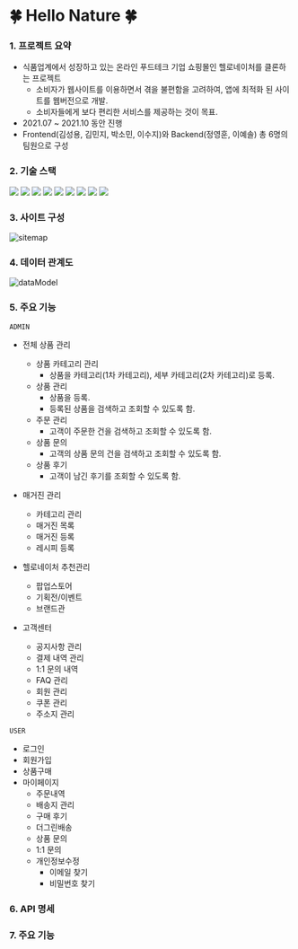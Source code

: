# 🍀 Hello Nature 🍀

### 1. 프로젝트 요약
* 식품업계에서 성장하고 있는 온라인 푸드테크 기업 쇼핑몰인 헬로네이처를 클론하는 프로젝트
   * 소비자가 웹사이트를 이용하면서 겪을 불편함을 고려하여, 앱에 최적화 된 사이트를 웹버전으로 개발. 
   * 소비자들에게 보다 편리한 서비스를 제공하는 것이 목표.
* 2021.07 ~ 2021.10 동안 진행
* Frontend(김성용, 김민지, 박소민, 이수지)와 Backend(정영훈, 이예솔) 총 6명의 팀원으로 구성

### 2. 기술 스택
<img src="https://img.shields.io/badge/HTML5-E34F26.svg?style=for-the-badge&logo=HTML5&logoColor=white"/>
<img src="https://img.shields.io/badge/CSS-1572B6.svg?style=for-the-badge&logo=CSS3&logoColor=white"/>
<img src="https://img.shields.io/badge/JavaScript-F7DF1E.svg?style=for-the-badge&logo=JavaScript&logoColor=black"/>
<img src="https://img.shields.io/badge/Oracle-F80000.svg?style=for-the-badge&logo=Oracle&logoColor=white"/>
<img src="https://img.shields.io/badge/Spring Boot-6DB33F.svg?style=for-the-badge&logo=Spring Boot&logoColor=white"/>
<img src="https://img.shields.io/badge/JPA-6DB33F.svg?style=for-the-badge&logo=Spring Boot&logoColor=black"/>
<img src="https://img.shields.io/badge/Spring Security-6DB33F.svg?style=for-the-badge&logo=spring Security&logoColor=white"/>
<img src="https://img.shields.io/badge/Thymeleaf-005F0F.svg?style=for-the-badge&logo=Thymeleaf&logoColor=white"/>
<img src="https://img.shields.io/badge/axios-black.svg?style=for-the-badge&logo=axios&logoColor=white"/>

### 3. 사이트 구성
![sitemap](https://user-images.githubusercontent.com/86811852/152217372-379b0711-199b-4f5c-8b78-e8b66378fc0b.png)

### 4. 데이터 관계도
![dataModel](https://user-images.githubusercontent.com/86811852/152217508-4a009921-4a62-4fd8-ab5e-1d25deb37146.png)

### 5. 주요 기능
`ADMIN`
* 전체 상품 관리
   * 상품 카테고리 관리
      * 상품을 카테고리(1차 카테고리), 세부 카테고리(2차 카테고리)로 등록.  
   * 상품 관리
      * 상품을 등록.
      * 등록된 상품을 검색하고 조회할 수 있도록 함. 
   * 주문 관리
      * 고객이 주문한 건을 검색하고 조회할 수 있도록 함. 
   * 상품 문의
      * 고객의 상품 문의 건을 검색하고 조회할 수 있도록 함.  
   * 상품 후기 
      * 고객이 남긴 후기를 조회할 수 있도록 함.  
     
* 매거진 관리
   * 카테고리 관리
   * 매거진 목록
   * 매거진 등록
   * 레시피 등록
   
* 헬로네이처 추천관리
   * 팝업스토어
   * 기획전/이벤트
   * 브랜드관
     
* 고객센터
   * 공지사항 관리
   * 결제 내역 관리
   * 1:1 문의 내역
   * FAQ 관리
   * 회원 관리
   * 쿠폰 관리
   * 주소지 관리 

`USER`
* 로그인
* 회원가입
* 상품구매 
* 마이페이지
  * 주문내역
  * 배송지 관리
  * 구매 후기
  * 더그린배송
  * 상품 문의
  * 1:1 문의 
  * 개인정보수정 
    * 이메일 찾기
    * 비밀번호 찾기
 

### 6. API 명세

### 7. 주요 기능

